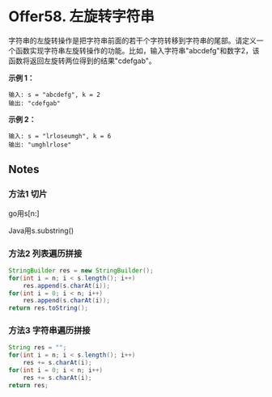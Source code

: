 # Offer58. 左旋转字符串

字符串的左旋转操作是把字符串前面的若干个字符转移到字符串的尾部。请定义一个函数实现字符串左旋转操作的功能。比如，输入字符串"abcdefg"和数字2，该函数将返回左旋转两位得到的结果"cdefgab"。

**示例 1：**

```
输入: s = "abcdefg", k = 2
输出: "cdefgab"
```

**示例 2：**

```
输入: s = "lrloseumgh", k = 6
输出: "umghlrlose"
```

## Notes

### 方法1 切片

go用s[n:]

Java用s.substring()

### 方法2 列表遍历拼接

```java
StringBuilder res = new StringBuilder();
for(int i = n; i < s.length(); i++)
    res.append(s.charAt(i));
for(int i = 0; i < n; i++)
    res.append(s.charAt(i));
return res.toString();
```

### 方法3 字符串遍历拼接

```java
String res = "";
for(int i = n; i < s.length(); i++)
    res += s.charAt(i);
for(int i = 0; i < n; i++)
    res += s.charAt(i);
return res;
```

